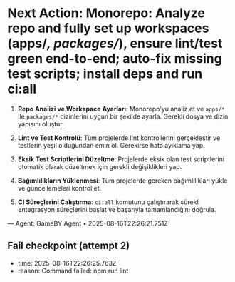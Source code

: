# Next Action: Monorepo: Analyze repo and fully set up workspaces (apps/*, packages/*), ensure lint/test green end-to-end; auto-fix missing test scripts; install deps and run ci:all

1. **Repo Analizi ve Workspace Ayarları**: Monorepo'yu analiz et ve `apps/*` ile `packages/*` dizinlerini uygun bir şekilde ayarla. Gerekli dosya ve dizin yapısını oluştur.

2. **Lint ve Test Kontrolü**: Tüm projelerde lint kontrollerini gerçekleştir ve testlerin yeşil olduğundan emin ol. Gerekirse hata ayıklama yap.

3. **Eksik Test Scriptlerini Düzeltme**: Projelerde eksik olan test scriptlerini otomatik olarak düzeltmek için gerekli değişiklikleri yap.

4. **Bağımlılıkların Yüklenmesi**: Tüm projelerde gereken bağımlılıkları yükle ve güncellemeleri kontrol et.

5. **CI Süreçlerini Çalıştırma**: `ci:all` komutunu çalıştırarak sürekli entegrasyon süreçlerini başlat ve başarıyla tamamlandığını doğrula.

— Agent: GameBY Agent • 2025-08-16T22:26:21.751Z


## Fail checkpoint (attempt 2)
- time: 2025-08-16T22:26:25.763Z
- reason: Command failed: npm run lint

